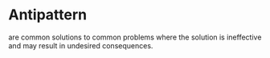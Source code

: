 # Antipattern


are common solutions to common problems where the solution is
ineffective and may result in undesired consequences.

